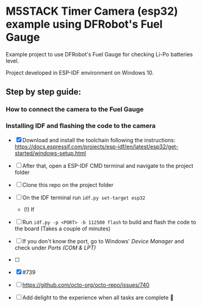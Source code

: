 # M5STACK Timer Camera (esp32) example using DFRobot's Fuel Gauge

Example project to use DFRobot's Fuel Gauge for checking Li-Po batteries level.

Project developed in ESP-IDF environment on Windows 10.

## Step by step guide:
### How to connect the camera to the Fuel Gauge

### Installing IDF and flashing the code to the camera
- [x] Download and install the toolchain following the instructions: 
https://docs.espressif.com/projects/esp-idf/en/latest/esp32/get-started/windows-setup.html
- [ ] After that, open a ESP-IDF CMD terminal and navigate to the project folder
- [ ] Clone this repo on the project folder
- [ ] On the IDF terminal run `idf.py set-target esp32`
    - (!) If 
- [ ] Run `idf.py -p <PORT> -b 112500 flash` to build and flash the code to the board (Takes a couple of minutes)
- [ ] If you don't know the port, go to Windows' *Device Manager* and check under *Ports (COM & LPT)*
- [ ] 

- [x] #739
- [ ] https://github.com/octo-org/octo-repo/issues/740
- [ ] Add delight to the experience when all tasks are complete :tada: